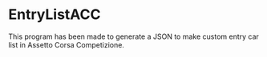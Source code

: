 # EntryListACC
This program has been made to generate a JSON to make custom entry car list in Assetto Corsa Competizione.

